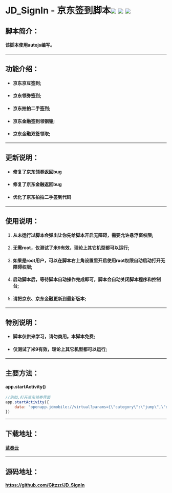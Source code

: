 # JD_SignIn - 京东签到脚本![](https://img.shields.io/badge/version-v2.2.4.03-green) ![](https://img.shields.io/badge/author-zzr-blue) ![](https://img.shields.io/badge/update-20201108-informational)

## 脚本简介：

#### 该脚本使用autojs编写。

------

## 功能介绍：

- #### 京东京豆签到;
- #### 京东领券签到;
- #### 京东拍拍二手签到;
- #### 京东金融签到领钢镚;
- #### 京东金融双签领取;

------

## 更新说明：

- #### 修复了京东领券返回bug
- #### 修复了京东金融返回bug
- #### 优化了京东拍拍二手签到代码

------

## 使用说明：

1. #### 从未运行过脚本会弹出让你先给脚本开启无障碍，需要允许悬浮窗权限;

2. #### 无需root，仅测试了米9有效，理论上其它机型都可以运行;

3. #### 如果是root用户，可以在脚本右上角设置里开启使用root权限自动启动打开无障碍权限;

4. #### 启动脚本后，等待脚本自动操作完成即可，脚本会自动关闭脚本程序和控制台;

5.  #### 请把京东、京东金融更新到最新版本;

------

## 特别说明：

- #### 脚本仅供来学习，请勿商用。本脚本免费;
- #### 仅测试了米9有效，理论上其它机型都可以运行;

------

## 主要方法：

#### app.startActivity()

```javascript
//例如,打开京东领券界面
app.startActivity({
	data: "openapp.jdmobile://virtual?params={\"category\":\"jump\",\"des\":\"couponCenter\"}"
})
```

------

## 下载地址：

#### [蓝奏云](https://www.lanzoui.com/iAtbwi5oqyh)

------

## 源码地址：

#### https://github.com/Gitzzr/JD_SignIn

  
